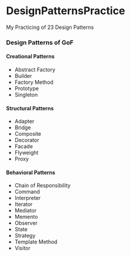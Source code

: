# DesignPatternsPractice
My Practicing of 23 Design Patterns

### Design Patterns of GoF
#### Creational Patterns
- Abstract Factory
- Builder
- Factory Method
- Prototype
- Singleton
#### Structural Patterns
- Adapter
- Bridge
- Composite
- Decorator
- Facade
- Flyweight
- Proxy
#### Behavioral Patterns
- Chain of Responsibility
- Command
- Interpreter
- Iterator
- Mediator
- Memento
- Observer
- State
- Strategy
- Template Method
- Visitor

